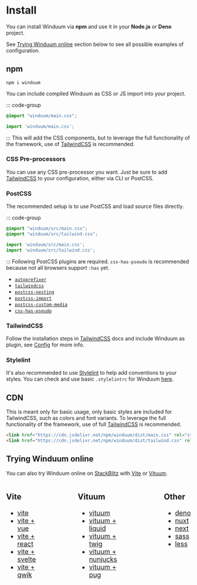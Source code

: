 # Install

You can install Winduum via **npm** and use it in your **Node.js** or **Deno** project.

See [Trying Winduum online](#trying-winduum-online) section below to see all possible examples of configuration.

## npm

```shell
npm i winduum
```

You can include compiled Winduum as CSS or JS import into your project.

::: code-group
```css
@import "winduum/main.css";
```
```js
import 'winduum/main.css';
```
:::
This will add the CSS components, but to leverage the full functionality of the framework, use of [TailwindCSS](#tailwindcss) is recommended.

### CSS Pre-processors

You can use any CSS pre-processor you want. Just be sure to add [TailwindCSS](#tailwindcss) to your configuration, either via CLI or PostCSS.

### PostCSS

The recommended setup is to use PostCSS and load source files directly.

::: code-group
```css
@import "winduum/src/main.css";
@import "winduum/src/tailwind.css";
```
```js
import 'winduum/src/main.css';
import 'winduum/src/tailwind.css';
```
:::
Following PostCSS plugins are required. `css-has-pseudo` is recommended because not all browsers support `:has` yet.
* [`autoprefixer`](https://www.npmjs.com/package/autoprefixer)
* [`tailwindcss`](https://www.npmjs.com/package/tailwindcss)
* [`postcss-nesting`](https://www.npmjs.com/package/postcss-nesting)
* [`postcss-import`](https://www.npmjs.com/package/postcss-import)
* [`postcss-custom-media`](https://www.npmjs.com/package/postcss-custom-media)
* [`css-has-pseudo`](https://www.npmjs.com/package/css-has-pseudo)

### TailwindCSS

Follow the installation steps in [TailwindCSS](https://tailwindcss.com/docs/installation) docs and include Winduum as plugin, see [Config](config) for more info.

### Stylelint

It's also recommended to use [Stylelint](https://stylelint.io/) to help add conventions to your styles. You can check and use basic `.stylelintrc` for Winduum [here](https://github.com/winduum/winduum/blob/main/.stylelintrc).

## CDN

This is meant only for basic usage, only basic styles are included for TailwindCSS, such as colors and font variants. To leverage the full functionality of the framework, use of full [TailwindCSS](#tailwindcss) is recommended.

```html
<link href="https://cdn.jsdelivr.net/npm/winduum/dist/main.css" rel="stylesheet" type="text/css" />
<link href="https://cdn.jsdelivr.net/npm/winduum/dist/tailwind.css" rel="stylesheet" type="text/css" />
```

## Trying Winduum online

You can also try Winduum online on [StackBlitz](https://stackblitz.com/) with [Vite](https://vitejs.dev/) or [Vituum](https://vituum.dev/).

<style>
    @media all and (max-width: 720px) {
        #winduum-examples {
            display: block !important;
            gap: 3rem !important;
        }
    }
</style>

<div id="winduum-examples" style="display: flex; gap: 6rem; font-size: 1.125rem;">
<div>

### Vite
* [vite](https://stackblitz.com/github/winduum/winduum/tree/main/examples/vite)
* [vite + vue](https://stackblitz.com/github/winduum/winduum/tree/main/examples/vite-vue)
* [vite + react](https://stackblitz.com/github/winduum/winduum/tree/main/examples/vite-react)
* [vite + svelte](https://stackblitz.com/github/winduum/winduum/tree/main/examples/vite-svelte)
* [vite + qwik](https://stackblitz.com/github/winduum/winduum/tree/main/examples/vite-qwik)

</div>
<div>

### Vituum
* [vituum](https://stackblitz.com/github/winduum/winduum/tree/main/examples/vituum)
* [vituum + liquid](https://stackblitz.com/github/winduum/winduum/tree/main/examples/vituum-liquid)
* [vituum + twig](https://stackblitz.com/github/winduum/winduum/tree/main/examples/vituum-twig)
* [vituum + nunjucks](https://stackblitz.com/github/winduum/winduum/tree/main/examples/vituum-nunjucks)
* [vituum + pug](https://stackblitz.com/github/winduum/winduum/tree/main/examples/vituum-pug)

</div>
<div>

### Other
* [deno](https://stackblitz.com/github/winduum/winduum/tree/main/examples/deno)
* [nuxt](https://stackblitz.com/github/winduum/winduum/tree/main/examples/nuxt)
* [next](https://stackblitz.com/github/winduum/winduum/tree/main/examples/next)
* [sass](https://stackblitz.com/github/winduum/winduum/tree/main/examples/sass)
* [less](https://stackblitz.com/github/winduum/winduum/tree/main/examples/less)

</div>
</div>
